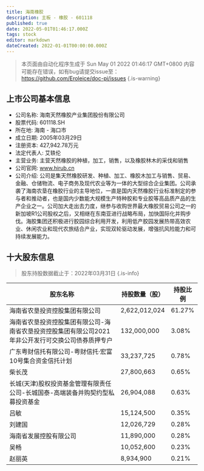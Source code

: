 ```yaml
---
title: 海南橡胶
description: 主板 - 橡胶 - 601118
published: true
date: 2022-05-01T01:46:17.000Z
tags: stock
editor: markdown
dateCreated: 2022-01-01T00:00:00.000Z
---
```


> 本页面由自动化程序生成于 Sun May 01 2022 01:46:17 GMT+0800
> 内容可能存在错误，如有bug请提交issue至：https://github.com/Eroleice/doc-pi/issues
{.is-warning}

## 上市公司基本信息
- 公司名称: 海南天然橡胶产业集团股份有限公司
- 股票代码: 601118.SH
- 所在地: 海南 - 海口市
- 成立日期: 2005年03月29日
- 注册资本: 427,942.78万元
- 法定代表人: 艾轶伦
- 主营业务: 主营天然橡胶的种植，加工，销售，以及橡胶林木的采伐和销售
- 公司官网: www.hirub.cn
- 公司介绍: 公司是集天然橡胶研发、种植、加工、橡胶木加工与销售、贸易、金融、仓储物流、电子商务及现代农业等为一体的大型综合企业集团。公司承袭了海南农垦在橡胶行业的主导地位，一直是国内天然橡胶行业标准制定的参与者和推动者，也是国内少数能大规模生产特种胶和专业胶等高品质产品的生产企业之一。公司加大走出去力度，继参与收购世界最大橡胶贸易公司之一的新加坡R1公司股权之后，又相继在东南亚进行战略布局，加快国际化并购步伐。海胶集团还积极进行胶园综合利用开发，利用低产胶园发展热带高效农业、休闲农业和现代农旅结合产业，实现双轮驱动发展，增强抗风险能力和可持续发展能力。


## 十大股东信息
> 股东持股数据截止于：2022年03月31日
{.is-info}

| 股东名称 | 持股数量（股） | 持股比例 |
| --- | --- | --- |
| 海南省农垦投资控股集团有限公司 | 2,622,012,024 | 61.27% |
| 海南省农垦投资控股集团有限公司-海南省农垦投资控股集团有限公司2021年非公开发行可交换公司债券质押专户 | 132,000,000 | 3.08% |
| 广东粤财信托有限公司-粤财信托·宏富10号集合资金信托计划 | 33,237,725 | 0.78% |
| 柴长茂 | 27,800,663 | 0.65% |
| 长城(天津)股权投资基金管理有限责任公司-长城国泰-高端装备并购契约型私募投资基金 | 26,904,088 | 0.63% |
| 吕敏 | 15,124,500 | 0.35% |
| 刘建国 | 12,026,729 | 0.28% |
| 海南省发展控股有限公司 | 11,890,000 | 0.28% |
| 吴畅 | 10,052,600 | 0.23% |
| 赵丽英 | 8,934,900 | 0.21% |




